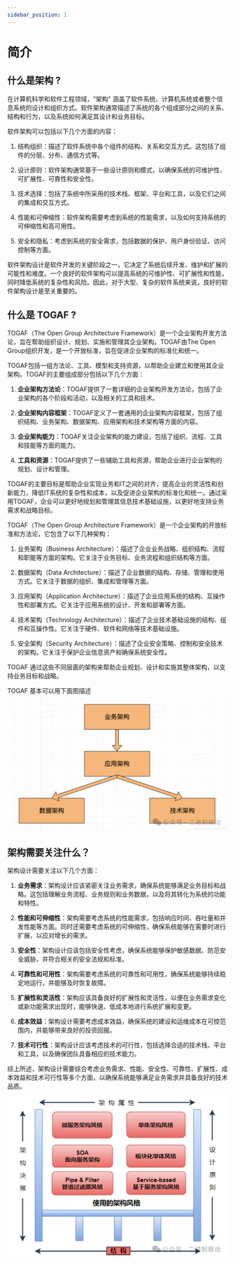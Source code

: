 ```yaml
---
sidebar_position: 1
---
```


# 简介

## 什么是架构 ?

在计算机科学和软件工程领域，"架构" 涵盖了软件系统、计算机系统或者整个信息系统的设计和组织方式。软件架构通常描述了系统的各个组成部分之间的关系、结构和行为，以及系统如何满足其设计和业务目标。

软件架构可以包括以下几个方面的内容：

1. 结构组织：描述了软件系统中各个组件的结构、关系和交互方式。这包括了组件的分层、分布、通信方式等。

2. 设计原则：软件架构通常基于一些设计原则和模式，以确保系统的可维护性、可扩展性、可靠性和安全性。

3. 技术选择：包括了系统中所采用的技术栈、框架、平台和工具，以及它们之间的集成和交互方式。

4. 性能和可伸缩性：软件架构需要考虑到系统的性能需求，以及如何支持系统的可伸缩性和高可用性。

5. 安全和隐私：考虑到系统的安全需求，包括数据的保护、用户身份验证、访问控制等方面。

软件架构设计是软件开发的关键阶段之一，它决定了系统后续开发、维护和扩展的可能性和难度。一个良好的软件架构可以提高系统的可维护性、可扩展性和性能，同时降低系统的复杂性和风险。因此，对于大型、复杂的软件系统来说，良好的软件架构设计是至关重要的。

## 什么是 TOGAF ?

TOGAF（The Open Group Architecture Framework）是一个企业架构开发方法论，旨在帮助组织设计、规划、实施和管理其企业架构。TOGAF由The Open Group组织开发，是一个开放标准，旨在促进企业架构的标准化和统一。

TOGAF包括一组方法论、工具、模型和支持资源，以帮助企业建立和使用其企业架构。TOGAF的主要组成部分包括以下几个方面：

1. **企业架构方法论**：TOGAF提供了一套详细的企业架构开发方法论，包括了企业架构的各个阶段和活动，以及相关的工具和技术。

2. **企业架构内容框架**：TOGAF定义了一套通用的企业架构内容框架，包括了组织结构、业务架构、数据架构、应用架构和技术架构等方面的内容。

3. **企业架构能力**：TOGAF关注企业架构的能力建设，包括了组织、流程、工具和技能等方面的能力。

4. **工具和资源**：TOGAF提供了一些辅助工具和资源，帮助企业进行企业架构的规划、设计和管理。

TOGAF的主要目标是帮助企业实现业务和IT之间的对齐，提高企业的灵活性和创新能力，降低IT系统的复杂性和成本，以及促进企业架构的标准化和统一。通过采用TOGAF，企业可以更好地规划和管理其信息技术基础设施，以更好地支持业务需求和战略目标。


TOGAF（The Open Group Architecture Framework）是一个企业架构的开放标准和方法论，它包含了以下几种架构：

1. 业务架构（Business Architecture）：描述了企业业务战略、组织结构、流程和职能等方面的架构。它关注于业务目标、业务流程和组织结构等方面。

2. 数据架构（Data Architecture）：描述了企业数据的结构、存储、管理和使用方式。它关注于数据的组织、集成和管理等方面。

3. 应用架构（Application Architecture）：描述了企业应用系统的结构、互操作性和部署方式。它关注于应用系统的设计、开发和部署等方面。

4. 技术架构（Technology Architecture）：描述了企业技术基础设施的结构、组件和互操作性。它关注于硬件、软件和网络等技术基础设施。

5. 安全架构（Security Architecture）：描述了企业安全策略、控制和安全技术的架构。它关注于保护企业信息资产和确保系统安全性。

TOGAF 通过这些不同层面的架构来帮助企业规划、设计和实施其整体架构，以支持业务目标和战略。


TOGAF 基本可以用下面图描述
![](attachments/Pasted%20image%2020240416224523.png)


## 架构需要关注什么？

架构设计需要关注以下几个方面：

1. **业务需求**：架构设计应该紧密关注业务需求，确保系统能够满足业务目标和战略。这包括理解业务流程、业务规则和业务数据，以及将其转化为系统的功能和特性。

2. **性能和可伸缩性**：架构需要考虑系统的性能需求，包括响应时间、吞吐量和并发性能等方面。同时还需要考虑系统的可伸缩性，确保系统能够在需要时进行扩展，以应对增长的需求。

3. **安全性**：架构设计应该包括安全性考虑，确保系统能够保护敏感数据、防范安全威胁，并符合相关的安全法规和标准。

4. **可靠性和可用性**：架构需要考虑系统的可靠性和可用性，确保系统能够持续稳定地运行，并能够及时恢复故障。

5. **扩展性和灵活性**：架构应该具备良好的扩展性和灵活性，以便在业务需求变化或新功能需求出现时，能够快速、低成本地进行系统扩展和变更。

6. **成本效益**：架构设计需要考虑成本效益，确保系统的建设和运维成本在可控范围内，并能够带来良好的投资回报。

7. **技术可行性**：架构设计应该考虑技术的可行性，包括选择合适的技术栈、平台和工具，以及确保团队具备相应的技术能力。

综上所述，架构设计需要综合考虑业务需求、性能、安全性、可靠性、扩展性、成本效益和技术可行性等多个方面，以确保系统能够满足业务需求并具备良好的技术品质。

![](attachments/Pasted%20image%2020240416225055.png)




